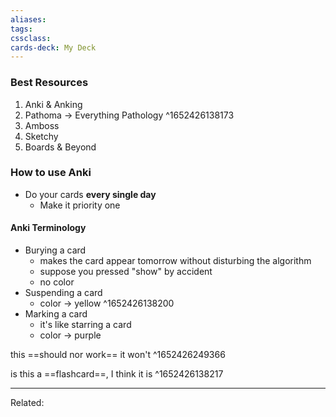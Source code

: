 ```yaml
---
aliases:
tags: 
cssclass:
cards-deck: My Deck
---
```


### Best Resources
1. Anki & Anking
2. Pathoma → Everything Pathology ^1652426138173
3. Amboss
4. Sketchy
5. Boards & Beyond


### How to use Anki
- Do your cards **every single day**
	- Make it priority one


#### Anki Terminology
- Burying a card
	- makes the card appear tomorrow without disturbing the algorithm
	- suppose you pressed "show" by accident
	- no color
- Suspending a card
	- color → yellow ^1652426138200
- Marking a card
	- it's like starring a card
	- color → purple



this ==should nor work== it won't
^1652426249366



is this a ==flashcard==, I think it is
^1652426138217



---
Related:


